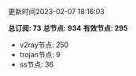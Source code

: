更新时间2023-02-07 18:16:03

**总订阅: 73**
**总节点: 934**
**有效节点: 295**
- v2ray节点: 250
- trojan节点: 9
- ss节点: 36
